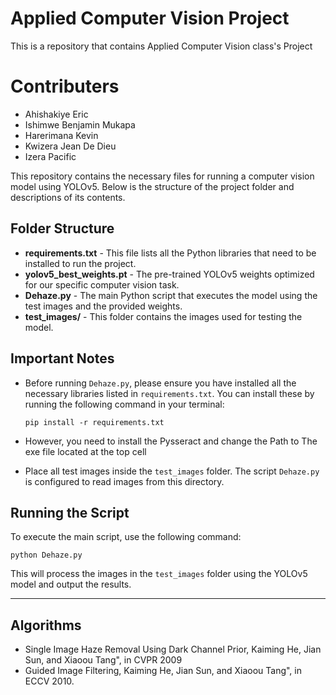 

# Applied Computer Vision Project
This is a repository that contains Applied Computer Vision class's Project 

# Contributers
- Ahishakiye Eric
- Ishimwe Benjamin Mukapa
- Harerimana Kevin
- Kwizera Jean De Dieu
- Izera Pacific

This repository contains the necessary files for running a computer vision model using YOLOv5. Below is the structure of the project folder and descriptions of its contents.

## Folder Structure

- **requirements.txt** - This file lists all the Python libraries that need to be installed to run the project.
- **yolov5_best_weights.pt** - The pre-trained YOLOv5 weights optimized for our specific computer vision task.
- **Dehaze.py** - The main Python script that executes the model using the test images and the provided weights.
- **test_images/** - This folder contains the images used for testing the model.

## Important Notes

- Before running `Dehaze.py`, please ensure you have installed all the necessary libraries listed in `requirements.txt`. You can install these by running the following command in your terminal:
  ```
  pip install -r requirements.txt
  ```
- However, you need to install the Pysseract and change the Path to The exe file located at the top cell
  
- Place all test images inside the `test_images` folder. The script `Dehaze.py` is configured to read images from this directory.

## Running the Script

To execute the main script, use the following command:
```
python Dehaze.py
```

This will process the images in the `test_images` folder using the YOLOv5 model and output the results.

---

## Algorithms
- Single Image Haze Removal Using Dark Channel Prior, Kaiming He, Jian Sun, and Xiaoou Tang", in CVPR 2009
- Guided Image Filtering, Kaiming He, Jian Sun, and Xiaoou Tang", in ECCV 2010.


